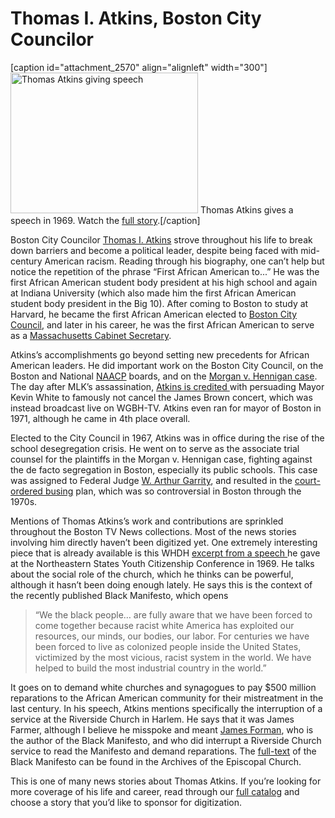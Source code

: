 # Thomas I. Atkins, Boston City Councilor

[caption id="attachment_2570" align="alignleft" width="300"]<a
href="http://bostonlocaltv.org/blog/wp-content/uploads/2014/03/345_BPL_87RQYAL5J0O0M1G_thumbnail.jpg"><img
class="size-medium wp-image-2570" alt="Thomas Atkins giving speech"
src="http://bostonlocaltv.org/blog/wp-content/uploads/2014/03/345_BPL_87RQYAL5J0O0M1G_thumbnail-300x225.jpg"
width="300" height="225" /></a> Thomas Atkins gives a speech in 1969. Watch
the <a href="http://bostonlocaltv.org/catalog/BPL_87RQYAL5J0O0M1G">full
story</a>.[/caption]
<p dir="ltr"
id="docs-internal-guid-bf6402e9-d5db-cd17-d319-71851b35e5ee">Boston City
Councilor <a href="http://en.wikipedia.org/wiki/Thomas_I._Atkin">Thomas I.
Atkins</a> strove throughout his life to break down barriers and become a
political leader, despite being faced with mid-century American racism.
Reading through his biography, one can’t help but notice the repetition of the
phrase “First African American to...” He was the first African American
student body president at his high school and again at Indiana University
(which also made him the first African American student body president in the
Big 10). After coming to Boston to study at Harvard, he became the first
African American elected to <a
href="http://en.wikipedia.org/wiki/Boston_City_Council">Boston City
Council</a>, and later in his career, he was the first African American to
serve as a <a
href="http://en.wikipedia.org/wiki/Government_of_Massachusetts#Governor.27s_Cabinet">Massachusetts
Cabinet
Secretary</a>.</p>
<p dir="ltr">Atkins’s accomplishments go beyond setting new precedents for
African American leaders. He did important work on the Boston City Council, on
the Boston and National <a href="http://en.wikipedia.org/wiki/Naacp">NAACP</a>
boards, and on the <a
href="http://en.wikipedia.org/wiki/Morgan_v._Hennigan">Morgan v. Hennigan
case</a>. The day after MLK’s assassination, <a
href="http://en.wikipedia.org/wiki/Thomas_I._Atkins#Politics">Atkins is
credited </a>with persuading Mayor Kevin White to famously not cancel the
James Brown concert, which was instead broadcast live on WGBH-TV. Atkins even
ran for mayor of Boston in 1971, although he came in 4th place
overall.</p>
<p dir="ltr">Elected to the City Council in 1967, Atkins was in office during
the rise of the school desegregation crisis. He went on to serve as the
associate trial counsel for the plaintiffs in the Morgan v. Hennigan case,
fighting against the de facto segregation in Boston, especially its public
schools. This case was assigned to Federal Judge <a
href="http://en.wikipedia.org/wiki/Wendell_Arthur_Garrity_Jr.">W. Arthur
Garrity</a>, and resulted in the <a
href="http://en.wikipedia.org/wiki/Desegregation_busing">court-ordered
busing</a> plan, which was so controversial in Boston through the
1970s.</p>
<p dir="ltr">Mentions of Thomas Atkins’s work and contributions are sprinkled
throughout the Boston TV News collections. Most of the news stories involving
him directly haven’t been digitized yet. One extremely interesting piece that
is already available is this WHDH <a
href="http://bostonlocaltv.org/catalog/BPL_87RQYAL5J0O0M1G">excerpt from a
speech </a>he gave at the Northeastern States Youth Citizenship Conference in
1969. He talks about the social role of the church, which he thinks can be
powerful, although it hasn’t been doing enough lately. He says this is the
context of the recently published Black Manifesto, which
opens</p>

<blockquote>“We the black people… are fully aware that we have been forced to
come together because racist white America has exploited our resources, our
minds, our bodies, our labor. For centuries we have been forced to live as
colonized people inside the United States, victimized by the most vicious,
racist system in the world. We have helped to build the most industrial
country in the
world.”</blockquote>
It goes on to demand white churches and synagogues to pay $500 million
reparations to the African American community for their mistreatment in the
last century. In his speech, Atkins mentions specifically the interruption of
a service at the Riverside Church in Harlem. He says that it was James Farmer,
although I believe he misspoke and meant <a
href="http://en.wikipedia.org/wiki/James_Forman">James Forman</a>, who is the
author of the Black Manifesto, and who did interrupt a Riverside Church
service to read the Manifesto and demand reparations. The <a
href="http://www.episcopalarchives.org/Afro-Anglican_history/exhibit/pdf/blackmanifesto.pdf">full-text</a>
of the Black Manifesto can be found in the Archives of the Episcopal
Church.

This is one of many news stories about Thomas Atkins. If you’re looking for
more coverage of his life and career, read through our <a
href="http://bostonlocaltv.org/catalog?utf8=%E2%9C%93&amp;non_video=yes&amp;q=thomas+atkins&amp;search_field=all_fields&amp;x=0&amp;y=0">full
catalog</a> and choose a story that you’d like to sponsor for
digitization.